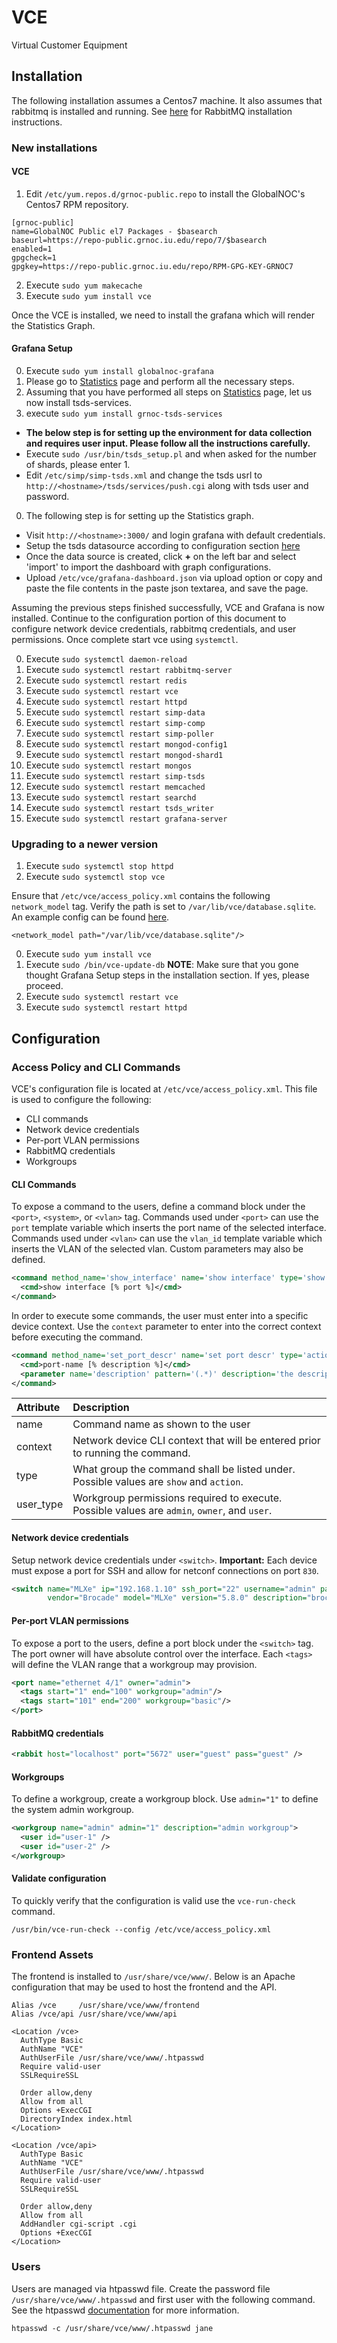 # VCE
Virtual Customer Equipment

## Installation
The following installation assumes a Centos7 machine. It also assumes that rabbitmq is installed and running. See [here](https://www.rabbitmq.com/install-rpm.html) for RabbitMQ installation instructions.

### New installations

#### VCE
1. Edit `/etc/yum.repos.d/grnoc-public.repo` to install the GlobalNOC's Centos7 RPM repository.
```
[grnoc-public]
name=GlobalNOC Public el7 Packages - $basearch
baseurl=https://repo-public.grnoc.iu.edu/repo/7/$basearch
enabled=1
gpgcheck=1
gpgkey=https://repo-public.grnoc.iu.edu/repo/RPM-GPG-KEY-GRNOC7
```
2. Execute `sudo yum makecache`
3. Execute `sudo yum install vce`

Once the VCE is installed, we need to install the grafana which will render the Statistics Graph.

#### Grafana Setup
0. Execute `sudo yum install globalnoc-grafana`
0. Please go to [Statistics](https://github.com/GlobalNOC/VCE/wiki/Statistics) page and perform all the necessary steps.
0. Assuming that you have performed all steps on [Statistics](https://github.com/GlobalNOC/VCE/wiki/Statistics) page, let us now install tsds-services.
0. execute `sudo yum install grnoc-tsds-services`
  * **The below step is for setting up the environment for data collection and requires user input. Please follow all the instructions carefully.** 
  * Execute `sudo /usr/bin/tsds_setup.pl` and when asked for the number of shards, please enter 1.
  * Edit `/etc/simp/simp-tsds.xml` and change the tsds usrl to `http://<hostname>/tsds/services/push.cgi` along with tsds user and password.
0. The following step is for setting up the Statistics graph.
* Visit `http://<hostname>:3000/` and login grafana with default credentials.
* Setup the tsds datasource according to configuration section [here](https://globalnoc.github.io/tsds-grafana/)
* Once the data source is created, click **+** on the left bar and select 'import' to import the dashboard with graph configurations.
* Upload `/etc/vce/grafana-dashboard.json` via upload option or copy and paste the file contents in the paste json textarea, and save the page.

Assuming the previous steps finished successfully, VCE and Grafana is now installed. Continue to the configuration portion of this document to configure network device credentials, rabbitmq credentials, and user permissions. Once complete start vce using `systemctl`.

0. Execute `sudo systemctl daemon-reload`
0. Execute `sudo systemctl restart rabbitmq-server`
0. Execute `sudo systemctl restart redis`
0. Execute `sudo systemctl restart vce`
0. Execute `sudo systemctl restart httpd`
0. Execute `sudo systemctl restart simp-data`
0. Execute `sudo systemctl restart simp-comp`
0. Execute `sudo systemctl restart simp-poller`
0. Execute `sudo systemctl restart mongod-config1`
0. Execute `sudo systemctl restart mongod-shard1`
0. Execute `sudo systemctl restart mongos`
0. Execute `sudo systemctl restart simp-tsds`
0. Execute `sudo systemctl restart memcached`
0. Execute `sudo systemctl restart searchd`
0. Execute `sudo systemctl restart tsds_writer`
0. Execute `sudo systemctl restart grafana-server`

### Upgrading to a newer version

1. Execute `sudo systemctl stop httpd`
0. Execute `sudo systemctl stop vce`

Ensure that `/etc/vce/access_policy.xml` contains the following
`network_model` tag. Verify the path is set to
`/var/lib/vce/database.sqlite`. An example config can be
found
[here](https://github.com/GlobalNOC/VCE/blob/master/etc/access_policy.xml#L3).

```
<network_model path="/var/lib/vce/database.sqlite"/>
```


0. Execute `sudo yum install vce`
0. Execute `sudo /bin/vce-update-db`
**NOTE**: Make sure that you gone thought Grafana Setup steps in the installation section. If yes, please proceed.
0. Execute `sudo systemctl restart vce`
0. Execute `sudo systemctl restart httpd`


## Configuration

### Access Policy and CLI Commands

VCE's configuration file is located at `/etc/vce/access_policy.xml`. This file is used to configure the following:

* CLI commands
* Network device credentials
* Per-port VLAN permissions
* RabbitMQ credentials
* Workgroups

#### CLI Commands
To expose a command to the users, define a command block under the `<port>`, `<system>`, or `<vlan>` tag. Commands used under `<port>` can use the `port` template variable which inserts the port name of the selected interface. Commands used under `<vlan>` can use the `vlan_id` template variable which inserts the VLAN of the selected vlan. Custom parameters may also be defined.

```xml
<command method_name='show_interface' name='show interface' type='show' interaction='cli' description='show all interfaces'>
  <cmd>show interface [% port %]</cmd>
</command>
```

In order to execute some commands, the user must enter into a specific device context. Use the `context` parameter to enter into the correct context before executing the command.

```xml
<command method_name='set_port_descr' name='set port descr' type='action' context='interface [% port %]' input='descr' interaction='cli' configure='true' description='changes the description on a port'>
  <cmd>port-name [% description %]</cmd>
  <parameter name='description' pattern='(.*)' description='the description to set for the port' type='text' />
</command>
```

Attribute | Description
:-------- | :----------
name | Command name as shown to the user
context | Network device CLI context that will be entered prior to running the command.
type | What group the command shall be listed under. Possible values are `show` and `action`.
user_type | Workgroup permissions required to execute. Possible values are `admin`, `owner`, and `user`.

<command method_name='show_interface' name='show interface' type='show' interaction='cli' description='show all interfaces'>


#### Network device credentials
Setup network device credentials under `<switch>`. **Important:** Each device must expose a port for SSH and allow for netconf connections on port `830`.

```xml
<switch name="MLXe" ip="192.168.1.10" ssh_port="22" username="admin" password="admin"
        vendor="Brocade" model="MLXe" version="5.8.0" description="brocade">
```

#### Per-port VLAN permissions
To expose a port to the users, define a port block under the `<switch>` tag. The port owner will have absolute control over the interface. Each `<tags>` will define the VLAN range that a workgroup may provision.

```xml
<port name="ethernet 4/1" owner="admin">
  <tags start="1" end="100" workgroup="admin"/>
  <tags start="101" end="200" workgroup="basic"/>
</port>
```

#### RabbitMQ credentials
```xml
<rabbit host="localhost" port="5672" user="guest" pass="guest" />
```

#### Workgroups
To define a workgroup, create a workgroup block. Use `admin="1"` to define the system admin workgroup.

```xml
<workgroup name="admin" admin="1" description="admin workgroup">
  <user id="user-1" />
  <user id="user-2" />
</workgroup>
```

#### Validate configuration
To quickly verify that the configuration is valid use the `vce-run-check` command.

```
/usr/bin/vce-run-check --config /etc/vce/access_policy.xml
```

### Frontend Assets
The frontend is installed to `/usr/share/vce/www/`. Below is an Apache configuration that may be used to host the frontend and the API.

```
Alias /vce     /usr/share/vce/www/frontend
Alias /vce/api /usr/share/vce/www/api

<Location /vce>
  AuthType Basic
  AuthName "VCE"
  AuthUserFile /usr/share/vce/www/.htpasswd
  Require valid-user
  SSLRequireSSL

  Order allow,deny
  Allow from all
  Options +ExecCGI
  DirectoryIndex index.html
</Location>

<Location /vce/api>
  AuthType Basic
  AuthName "VCE"
  AuthUserFile /usr/share/vce/www/.htpasswd
  Require valid-user
  SSLRequireSSL

  Order allow,deny
  Allow from all
  AddHandler cgi-script .cgi
  Options +ExecCGI
</Location>
```

### Users
Users are managed via htpasswd file. Create the password file `/usr/share/vce/www/.htpasswd` and first user with the following command. See the htpasswd [documentation](https://httpd.apache.org/docs/current/programs/htpasswd.html) for more information.

```
htpasswd -c /usr/share/vce/www/.htpasswd jane
```
